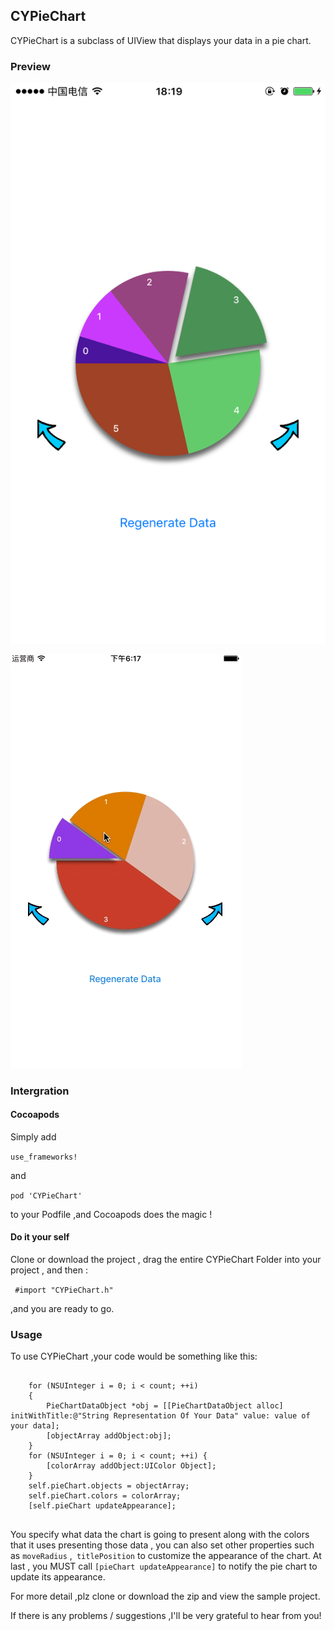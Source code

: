 ## CYPieChart

CYPieChart is a subclass of UIView that displays your data in a pie chart.

### Preview
![Main](Images/CYPieChartMain.png)


![GIF](Images/CYPieChartGIF.gif)


### Intergration

#### Cocoapods
Simply add 

`
	use_frameworks!
`

and

` pod 'CYPieChart'
`

to your Podfile ,and Cocoapods does the magic !


#### Do it your self

Clone or download the project , drag the entire CYPieChart Folder into your project , and then :

` 
	#import "CYPieChart.h"
`

,and you are ready to go.


### Usage

To use CYPieChart ,your code would be something like this:
<pre>
<code>
	for (NSUInteger i = 0; i < count; ++i) 
	{
        PieChartDataObject *obj = [[PieChartDataObject alloc] initWithTitle:@"String Representation Of Your Data" value: value of your data]; 
        [objectArray addObject:obj];
    }
    for (NSUInteger i = 0; i < count; ++i) {
        [colorArray addObject:UIColor Object];
    }
	self.pieChart.objects = objectArray;
	self.pieChart.colors = colorArray;
	[self.pieChart updateAppearance];
</code>
</pre>

You specify what data the chart is going to present along with the colors that it uses presenting those data , you can also set other properties such as `moveRadius` ,` titlePosition` to customize the appearance of the chart. At last , you MUST call `[pieChart updateAppearance]` to notify the pie chart to update its appearance.

For more detail ,plz clone or download the zip and view the sample project.

If there is any problems / suggestions ,I'll be very grateful to hear from you!